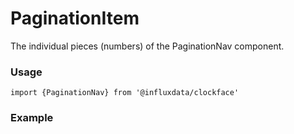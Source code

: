# PaginationItem

The individual pieces (numbers) of the PaginationNav component.

### Usage
```tsx
import {PaginationNav} from '@influxdata/clockface'
```



### Example
<!-- STORY -->


<!-- STORY HIDE START -->

<!-- STORY HIDE END -->

<!-- PROPS -->